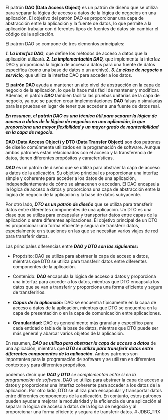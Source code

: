 El patrón **DAO (Data Access Object)** es un patrón de diseño que se utiliza para separar la lógica de acceso a datos de la lógica de negocios en una aplicación. El objetivo del patrón DAO es proporcionar una capa de abstracción entre la aplicación y la fuente de datos, lo que permite a la aplicación trabajar con diferentes tipos de fuentes de datos sin cambiar el código de la aplicación.

El patrón DAO se compone de tres elementos principales:

***1.  La interfaz DAO***, que define los métodos de acceso a datos que la aplicación utilizará.
***2.  La implementación DAO,*** que implementa la interfaz DAO y proporciona la lógica de acceso a datos para una fuente de datos específica (como una base de datos o un archivo).
***3.  La clase de negocio o servicio,*** que utiliza la interfaz DAO para acceder a los datos.

El **patrón DAO** ayuda a mantener un alto nivel de abstracción en la capa de negocio de la aplicación, lo que la hace más fácil de mantener y modificar. Además, el patrón ***DAO*** también facilita las pruebas unitarias de la capa de negocio, ya que se pueden crear implementaciones **DAO** falsas o simuladas para las pruebas en lugar de tener que acceder a una fuente de datos real.

***En resumen, el patrón DAO es una técnica útil para separar la lógica de acceso a datos de la lógica de negocios en una aplicación, lo que proporciona una mayor flexibilidad y un mayor grado de mantenibilidad en la capa de negocio.***



**DAO (Data Access Object) y DTO (Data Transfer Object)** son dos patrones de diseño comúnmente utilizados en la programación de software. Aunque ambos patrones están relacionados con el acceso y la transferencia de datos, tienen diferentes propósitos y características.

***DAO*** es un patrón de diseño que se utiliza para abstraer la capa de acceso a datos de la aplicación. Su objetivo principal es proporcionar una interfaz simple y coherente para acceder a los datos de una aplicación, independientemente de cómo se almacenen o accedan. El DAO encapsula la lógica de acceso a datos y proporciona una capa de abstracción entre la lógica de negocio de la aplicación y la base de datos subyacente.

Por otro lado, ***DTO es un patrón de diseño*** que se utiliza para transferir datos entre diferentes componentes de una aplicación. Un DTO es una clase que se utiliza para encapsular y transportar datos entre capas de la aplicación o entre diferentes aplicaciones. El objetivo principal de un DTO es proporcionar una forma eficiente y segura de transferir datos, especialmente en situaciones en las que se necesitan varios viajes de red para transferir datos.

Las principales diferencias entre ***DAO y DTO son las siguientes:***

-   Propósito: DAO se utiliza para abstraer la capa de acceso a datos, mientras que DTO se utiliza para transferir datos entre diferentes componentes de la aplicación.
    
-   Contenido: ***DAO*** encapsula la lógica de acceso a datos y proporciona una interfaz para acceder a los datos, mientras que DTO encapsula los datos que se van a transferir y proporciona una forma eficiente y segura de transferirlos.
    
-   ***Capas de la aplicación:*** DAO se encuentra típicamente en la capa de acceso a datos de la aplicación, mientras que DTO se encuentra en la capa de presentación o en la capa de comunicación entre aplicaciones.
    
-   **Granularidad:** DAO es generalmente más granular y específico para cada entidad o tabla de la base de datos, mientras que DTO puede ser más general y abarcar varios objetos de la aplicación.
    

En resumen, ***DAO se utiliza para abstraer la capa de acceso a datos*** de una aplicación, mientras que ***DTO se utiliza para transferir datos entre diferentes componentes de la aplicación***. Ambos patrones son importantes para la programación de software y se utilizan en diferentes contextos y para diferentes propósitos.


podemos decir que ***DAO y DTO** se complementan entre sí en la programación de software*. DAO se utiliza para abstraer la capa de acceso a datos y proporcionar una interfaz coherente para acceder a los datos de la aplicación. Por otro lado, DTO se utiliza para encapsular y transportar datos entre diferentes componentes de la aplicación. En conjunto, estos patrones pueden ayudar a mejorar la modularidad y la eficiencia de una aplicación al separar la lógica de acceso a datos de la lógica de negocio y al proporcionar una forma eficiente y segura de transferir datos.
#   J D B C _ T R X  
 